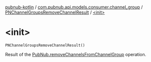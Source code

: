 [pubnub-kotlin](../../index.md) / [com.pubnub.api.models.consumer.channel_group](../index.md) / [PNChannelGroupsRemoveChannelResult](index.md) / [&lt;init&gt;](./-init-.md)

# &lt;init&gt;

`PNChannelGroupsRemoveChannelResult()`

Result of the [PubNub.removeChannelsFromChannelGroup](../../com.pubnub.api/-pub-nub/remove-channels-from-channel-group.md) operation.

